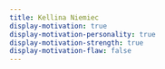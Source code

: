 ```yaml
---
title: Kellina Niemiec
display-motivation: true
display-motivation-personality: true
display-motivation-strength: true
display-motivation-flaw: false
---
```

